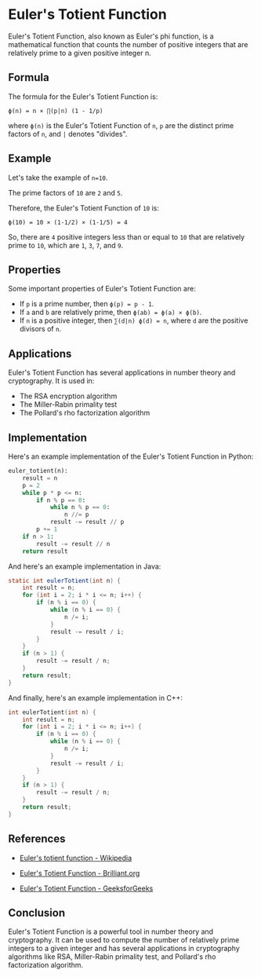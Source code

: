 # Euler's Totient Function

Euler's Totient Function, also known as Euler's phi function, is a mathematical function that counts the number of positive integers that are relatively prime to a given positive integer n.

## Formula

The formula for the Euler's Totient Function is:

```
ϕ(n) = n × ∏(p|n) (1 - 1/p)
```

where `ϕ(n)` is the Euler's Totient Function of `n`, `p` are the distinct prime factors of `n`, and `|` denotes "divides".

## Example

Let's take the example of `n=10`.

The prime factors of `10` are `2` and `5`.

Therefore, the Euler's Totient Function of `10` is:

```
ϕ(10) = 10 × (1-1/2) × (1-1/5) = 4
```

So, there are `4` positive integers less than or equal to `10` that are relatively prime to `10`, which are `1`, `3`, `7`, and `9`.

## Properties

Some important properties of Euler's Totient Function are:

- If `p` is a prime number, then `ϕ(p) = p - 1`.
- If `a` and `b` are relatively prime, then `ϕ(ab) = ϕ(a) × ϕ(b)`.
- If `n` is a positive integer, then `∑(d|n) ϕ(d) = n`, where `d` are the positive divisors of `n`.

## Applications

Euler's Totient Function has several applications in number theory and cryptography. It is used in:

- The RSA encryption algorithm
- The Miller-Rabin primality test
- The Pollard's rho factorization algorithm

## Implementation

Here's an example implementation of the Euler's Totient Function in Python:

```python
euler_totient(n):
    result = n
    p = 2
    while p * p <= n:
        if n % p == 0:
            while n % p == 0:
                n //= p
            result -= result // p
        p += 1
    if n > 1:
        result -= result // n
    return result
```

And here's an example implementation in Java:

```java
static int eulerTotient(int n) {
    int result = n;
    for (int i = 2; i * i <= n; i++) {
        if (n % i == 0) {
            while (n % i == 0) {
                n /= i;
            }
            result -= result / i;
        }
    }
    if (n > 1) {
        result -= result / n;
    }
    return result;
}
```

And finally, here's an example implementation in C++:

```cpp
int eulerTotient(int n) {
    int result = n;
    for (int i = 2; i * i <= n; i++) {
        if (n % i == 0) {
            while (n % i == 0) {
                n /= i;
            }
            result -= result / i;
        }
    }
    if (n > 1) {
        result -= result / n;
    }
    return result;
}
```

## References

- [Euler's totient function - Wikipedia](https://en.wikipedia.org/wiki/Euler's_totient_function)
- [Euler's Totient Function - Brilliant.org](https://brilliant.org/wiki/eulers-t)

- [Euler's Totient Function - GeeksforGeeks](https://www.geeksforgeeks.org/eulers-totient-function/)

## Conclusion

Euler's Totient Function is a powerful tool in number theory and cryptography. It can be used to compute the number of relatively prime integers to a given integer and has several applications in cryptography algorithms like RSA, Miller-Rabin primality test, and Pollard's rho factorization algorithm.
